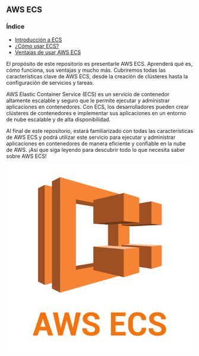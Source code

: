 ## AWS ECS

### Índice
- [Introducción a ECS](introduccion-a-ecs.md)
- [¿Cómo usar ECS?](cómo-usar.md)
- [Ventajas de usar AWS ECS](ventajas-ecs.md)

El propósito de este repositorio es presentarle AWS ECS. Aprenderá qué es, cómo funciona, sus ventajas y mucho más. Cubriremos todas las características clave de AWS ECS, desde la creación de clústeres hasta la configuración de servicios y tareas.

AWS Elastic Container Service (ECS) es un servicio de contenedor altamente escalable y seguro que le permite ejecutar y administrar aplicaciones en contenedores. Con ECS, los desarrolladores pueden crear clústeres de contenedores e implementar sus aplicaciones en un entorno de nube escalable y de alta disponibilidad.

Al final de este repositorio, estará familiarizado con todas las características de AWS ECS y podrá utilizar este servicio para ejecutar y administrar aplicaciones en contenedores de manera eficiente y confiable en la nube de AWS. ¡Así que siga leyendo para descubrir todo lo que necesita saber sobre AWS ECS!

![AWS ECS logo](/images/aws-ecs.png)
 

